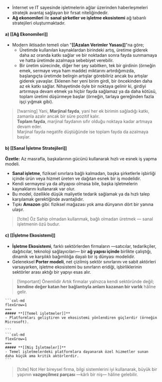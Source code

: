 - İnternet ve IT sayesinde işletmelerin ağlar üzerinden haberleşmeleri stratejik avantaj sağlayan bir fırsat niteliğindedir.
- **Ağ ekonomileri** ile **sanal şirketler ve işletme ekosistemi** ağ tabanlı stratejileri oluşturmaktadır.
#### a) [[Ağ Ekonomileri]]
- Modern iktisadın temeli olan "**[[Azalan Verimler Yasası]]**"na göre; 
	- Üretimde kullanılan kaynaklardan birindeki artış, üretime giderek daha az oranda katkı sağlar ve bir noktadan sonra fayda sunmamaya ve hatta üretimde azalmaya sebebiyet verebilir.
	- Bir üretim sürecinde, diğer her şey sabitken, tek bir girdinin (örneğin emek, sermaye veya ham madde) miktarını artırdığımızda, başlangıçta üretimde belirgin artışlar görebiliriz ancak bu artışlar giderek yavaşlar. Eklenen her yeni birim girdi, bir öncekinden daha az ek katkı sağlar. Nihayetinde öyle bir noktaya gelinir ki, girdiyi artırmaya devam etmek ya hiçbir fayda sağlamaz ya da daha kötüsü, toplam üretimi düşürmeye başlar (örneğin, tarlaya gereğinden fazla işçi yığmak gibi).

> [!warning] Yani,
> **Marjinal fayda**, yani her ek birimin sağladığı katkı, zamanla azalır ancak bir süre pozitif kalır.  
>**Toplam fayda**, marjinal faydanın sıfır olduğu noktaya kadar artmaya devam eder.  
Marjinal fayda negatife düştüğünde ise toplam fayda da azalmaya başlar.

#### b) [[Sanal İşletme Stratejileri]]
**Özetle:** Az masrafla, başkalarının gücünü kullanarak hızlı ve esnek iş yapma modeli.

- **Sanal işletme**, fiziksel sınırlara bağlı kalmadan, başka şirketlerle işbirliği içinde ürün veya hizmet üreten ve dağıtan esnek bir iş modelidir.
- Kendi sermayesi ya da altyapısı olmasa bile, başka işletmelerin kaynaklarını kullanarak var olur.
- Bu model, özellikle düşük maliyetle tedarik sağlamak ya da hızlı talep karşılamak gerektiğinde avantajlıdır.  
- Tıpkı **Amazon** gibi: fiziksel mağazası yok ama dünyanın dört bir yanına ulaşır.

> [!cite] Öz
> Sahip olmadan kullanmak, bağlı olmadan üretmek — sanal işletmenin özü budur.


#### c) [[İşletme Ekosistemi]]
- **İşletme Ekosistemi**, farklı sektörlerden firmaların —satıcılar, tedarikçiler, dağıtıcılar, teknoloji sağlayıcıları— bir **ağ yapısı içinde** birlikte çalıştığı, dinamik ve karşılıklı bağımlılığa dayalı bir iş dünyası modelidir.
- Geleneksel **Porter modeli**, net çizilmiş sektör sınırlarını ve sabit aktörleri varsayarken, işletme ekosistemi bu sınırların eridiği, işbirliklerinin sektörler arası aktığı bir yapıyı esas alır.

> [!important] Önemlidir
> Artık firmalar yalnızca kendi sektöründe değil; **kendine değer katan her bağlantıyla anlam kazanan bir varlık** hâline gelir.

````col
```col-md
flexGrow=1
===
##### **[[Temel işletmeler]]**
- Platformları geliştiren ve ekosistemi yönlendiren güçlerdir (örneğin Microsoft).
    
```
```col-md
flexGrow=1
===
##### **[[Niş İşletmeler]]**
- Temel işletmelerdeki platformlara dayanarak özel hizmetler sunan daha küçük ama kritik aktörlerdir.
```
````



> [!cite] Not
> Her bireysel firma, bilgi sistemlerini iyi kullanarak, büyük bir yapının **vazgeçilmez parçası** —kârlı bir niş— hâline gelebilir.
